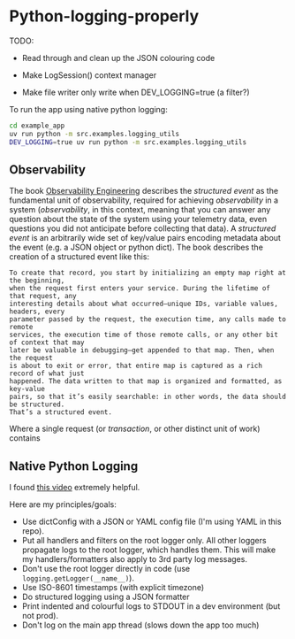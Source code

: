 # Python-logging-properly

TODO:

- Read through and clean up the JSON colouring code

- Make LogSession() context manager

- Make file writer only write when DEV_LOGGING=true (a filter?)

To run the app using native python logging:

```bash
cd example_app
uv run python -m src.examples.logging_utils
DEV_LOGGING=true uv run python -m src.examples.logging_utils
```

## Observability

The book [Observability Engineering](https://www.oreilly.com/library/view/observability-engineering/9781492076438/) describes the _structured event_ as the fundamental unit of observability, required for achieving _observability_ in a system (_observability_, in this context, meaning that you can answer any question about the state of the system using your telemetry data, even questions you did not anticipate before collecting that data). A _structured event_ is an arbitrarily wide set of key/value pairs encoding metadata about the event (e.g. a JSON object or python dict). The book describes the creation of a structured event like this:

```
To create that record, you start by initializing an empty map right at the beginning,
when the request first enters your service. During the lifetime of that request, any
interesting details about what occurred—unique IDs, variable values, headers, every
parameter passed by the request, the execution time, any calls made to remote
services, the execution time of those remote calls, or any other bit of context that may
later be valuable in debugging—get appended to that map. Then, when the request
is about to exit or error, that entire map is captured as a rich record of what just
happened. The data written to that map is organized and formatted, as key-value
pairs, so that it’s easily searchable: in other words, the data should be structured.
That’s a structured event.
```

Where a single request (or _transaction_, or other distinct unit of work) contains

## Native Python Logging

I found [this video](https://www.youtube.com/watch?v=9L77QExPmI0) extremely helpful.

Here are my principles/goals:

- Use dictConfig with a JSON or YAML config file (I'm using YAML in this repo).
- Put all handlers and filters on the root logger only. All other loggers propagate logs to the root logger, which handles them. This will make my handlers/formatters also apply to 3rd party log messages.
- Don't use the root logger directly in code (use `logging.getLogger(__name__)`).
- Use ISO-8601 timestamps (with explicit timezone)
- Do structured logging using a JSON formatter
- Print indented and colourful logs to STDOUT in a dev environment (but not prod).
- Don't log on the main app thread (slows down the app too much)
